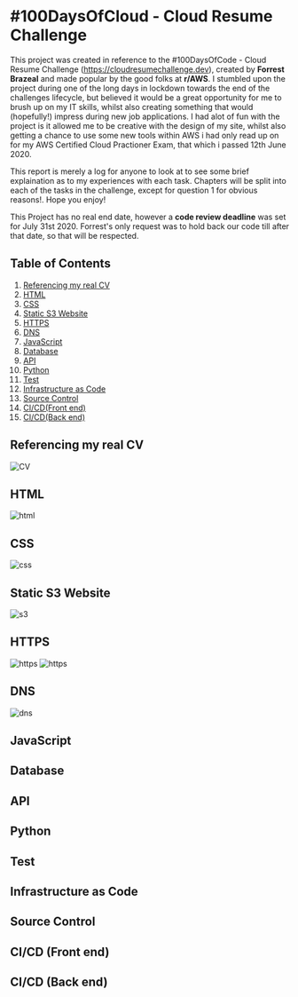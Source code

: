 # #100DaysOfCloud - Cloud Resume Challenge


This project was created in reference to the #100DaysOfCode - Cloud Resume Challenge (https://cloudresumechallenge.dev), created by **Forrest Brazeal** and made popular by the good folks at **r/AWS**. I stumbled upon the project during one of the long days in lockdown towards the end of the challenges lifecycle, but believed it would be a great opportunity for me to brush up on my IT skills, whilst also creating something that would (hopefully!) impress during new job applications. I had alot of fun with the project is it allowed me to be creative with the design of my site, whilst also getting a chance to use some new tools within AWS i had only read up on for my AWS Certified Cloud Practioner Exam, that which i passed 12th June 2020.

This report is merely a log for anyone to look at to see some brief explaination as to my experiences with each task. Chapters will be split into each of the tasks in the challenge, except for question 1 for obvious reasons!. Hope you enjoy!

This Project has no real end date, however a **code review deadline** was set for July 31st 2020. Forrest's only request was to hold back our code till after that date, so that will be respected.

## Table of Contents

1. [Referencing my real CV]()
2. [HTML]()
3. [CSS]()
4. [Static S3 Website]()
5. [HTTPS]()
6. [DNS]()
7. [JavaScript]()
8. [Database]()
9. [API]()
10. [Python]()
11. [Test]()
12. [Infrastructure as Code]()
13. [Source Control]()
14. [CI/CD(Front end)]()
15. [CI/CD(Back end)]()

## Referencing my real CV
![CV](https://i.imgur.com/FYK7P4X.png)
## HTML
![html](https://i.imgur.com/MNnplSc.png)
## CSS
![css](https://i.imgur.com/UErHmXt.png)
## Static S3 Website
![s3](https://i.imgur.com/30BcKaN.png)
## HTTPS
![https](https://i.imgur.com/8mfkfbJ.png)
![https](https://i.imgur.com/jNAkBKU.png)
## DNS
![dns](https://i.imgur.com/LvxY8jB.png)
## JavaScript
## Database
## API
## Python
## Test
## Infrastructure as Code
## Source Control
## CI/CD (Front end)
## CI/CD (Back end)
